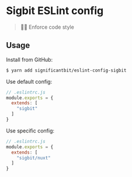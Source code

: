 # Sigbit ESLint config
> 👮‍♂️ Enforce code style

## Usage
Install from GitHub:
```sh
$ yarn add significantbit/eslint-config-sigbit
```

Use default config:
```js
// .eslintrc.js
module.exports = {
  extends: [
    "sigbit"
  ]
}
```

Use specific config:
```js
// .eslintrc.js
module.exports = {
  extends: [
    "sigbit/nuxt"
  ]
}
```